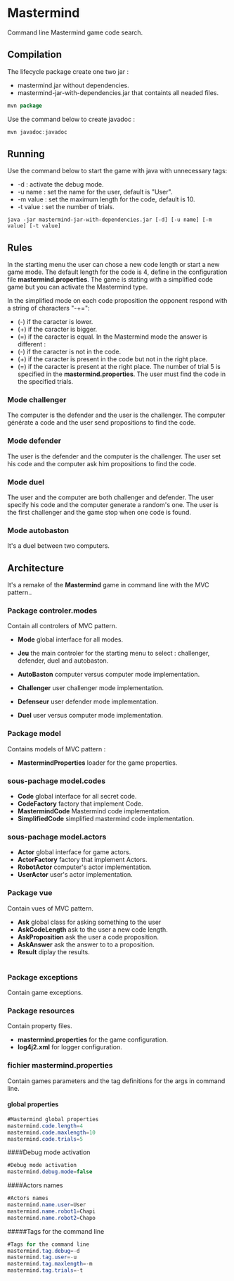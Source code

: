# Mastermind
Command line Mastermind game code search.

## Compilation
The lifecycle package create one two jar :
- mastermind.jar without dependencies.
- mastermind-jar-with-dependencies.jar that containts all neaded files.
 
``` java
mvn package
```
Use the command below to create javadoc :
```java
mvn javadoc:javadoc
```
## Running
Use the command below to start the game with java with unnecessary tags:
- -d : activate the debug mode.
- -u name : set the name for the user, default is "User".
- -m value : set the maximum length for the code, default is 10.
- -t value : set the number of trials.
```
java -jar mastermind-jar-with-dependencies.jar [-d] [-u name] [-m value] [-t value]
```
## Rules

In the starting menu the user can chose a new code length or start a new game mode.
The default length for the code is 4, define in the configuration file **mastermind.properties**.
The game is stating with a simplified code game but you can activate the Mastermind type.

In the simplified mode on each code proposition the opponent respond with a string of characters "-+=":
- (-) if the caracter is lower.
- (+) if the caracter is bigger.
- (=) if the caracter is equal.
In the Mastermind mode the answer is different :
- (-) if the caracter is not in the code.
- (+) if the caracter is present in the code but not in the right place.
- (=) if the caracter is present at the right place.
The number of trial 5 is specified in the  **mastermind.properties**. The user must find the code in the specified trials.


### Mode challenger

The computer is the defender and the user is the challenger.
The computer générate a code and the user send propositions to find the code.


### Mode defender

The user is the defender and the computer is the challenger. 
The user set his code and the computer ask him propositions to find the code.


### Mode duel

The user and the computer are both challenger and defender. 
The user specify his code and the computer generate a random's one.
The user is the first challenger and the game stop when one code is found. 

### Mode autobaston

It's a duel between two computers.

## Architecture

It's a remake of the **Mastermind** game in command line with the MVC pattern..

### Package **controler.modes**

Contain all controlers of MVC pattern.
- **Mode** global interface for all modes.

- **Jeu** the main controler for the starting menu to select : challenger, defender, duel and autobaston.
- **AutoBaston** computer versus computer mode implementation.
- **Challenger** user challenger mode implementation.
- **Defenseur** user defender mode implementation.
- **Duel** user versus computer mode implementation.
 
### Package **model**

Contains models of MVC pattern :
- **MastermindProperties** loader for the game properties.

### sous-pachage **model.codes**
- **Code** global interface for all secret code.
- **CodeFactory** factory that implement Code.
- **MastermindCode** Mastermind code implementation. 
- **SimplifiedCode** simplified mastermind code implementation. 

### sous-pachage **model.actors**
- **Actor** global interface for game actors.
- **ActorFactory** factory that implement Actors.
- **RobotActor** computer's actor implementation.
- **UserActor** user's actor implementation.

### Package **vue**

Contain vues of MVC pattern.
- **Ask** global class for asking something to the user
- **AskCodeLength** ask to the user a new code length.
- **AskProposition** ask the user a code proposition.
- **AskAnswer** ask the answer to to a proposition.
- **Result** diplay the results.

#
### Package **exceptions**

Contain game exceptions.


### Package **resources**
Contain property files.
 - **mastermind.properties** for the game configuration.
 - **log4j2.xml** for logger configuration. 
 
 ### fichier mastermind.properties
 Contain games parameters and the tag definitions for the args in command line.
 
 #### global properties
 ``` java
 #Mastermind global properties
 mastermind.code.length=4
 mastermind.code.maxlength=10
 mastermind.code.trials=5
 ```
 
 ####Debug mode activation
 ``` java
 #Debug mode activation
 mastermind.debug.mode=false
 ```
 
 ####Actors names
 ``` java
 #Actors names
 mastermind.name.user=User
 mastermind.name.robot1=Chapi
 mastermind.name.robot2=Chapo
 ```
 
 #####Tags for the command line
 ``` java
 #Tags for the command line
 mastermind.tag.debug=-d
 mastermind.tag.user=-u
 mastermind.tag.maxlength=-m
 mastermind.tag.trials=-t
```

